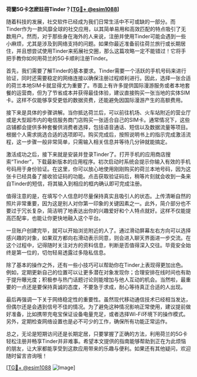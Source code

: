 **荷蘭5G卡怎麽註冊Tinder？[[TG💪+ @esim1088](https://t.me/s/esim1088)]**

随着科技的发展，社交软件已经成为我们日常生活中不可或缺的一部分。而Tinder作为一款风靡全球的社交应用，以其简单易用和高效匹配的特点吸引了无数用户。然而，对于那些身在海外的人来说，注册并使用Tinder可能会遇到一些小麻烦，尤其是涉及到网络支持的问题。如果你最近准备前往荷兰旅行或长期居住，并且想尝试使用Tinder来拓展社交圈，那么这篇攻略一定不能错过！它将手把手教你如何用荷兰的5G卡顺利注册Tinder。

首先，我们需要了解Tinder的基本要求。Tinder需要一个活跃的手机号码来进行验证，同时还需要稳定的网络连接以确保注册过程顺利进行。因此，选择一张合适的荷兰本地SIM卡就显得尤为重要了。市面上有许多提供国际漫游服务或者本地套餐的运营商，但为了节省成本并获得最佳体验，建议直接购买一张当地的实体SIM卡。这样不仅能够享受更低的数据资费，还能避免因国际漫游产生的高额费用。

接下来是具体的步骤讲解。当你抵达荷兰后，可以前往机场、火车站附近的营业厅或是大型超市内的电信服务商门店购买一张适合自己的SIM卡。通常情况下，这些店铺都会提供多种套餐供消费者选择，包括语音通话、短信以及数据流量等项目。根据个人需求挑选合适的选项即可。购买完成后，按照说明书上的指示完成激活流程，这一步骤一般非常简单，只需输入相关信息并等待几分钟就能搞定。

激活成功之后，接下来就是安装并登录Tinder了。打开手机的应用商店搜索“Tinder”，下载最新版本的应用程序。初次启动时系统会提示你输入有效的手机号码用于身份验证。在这里，你可以放心地使用刚刚购买的荷兰本地号码，因为这张卡已经具备了接收验证码的功能。点击获取验证码后，稍等片刻就会收到一条来自Tinder的短信，将其输入到相应的框内确认即可完成注册。

值得注意的是，在填写个人信息时尽量保持真实且吸引人的状态。上传清晰自然的照片非常重要，因为这是别人对你第一印象的关键因素之一。此外，简介部分也不要过于冗长复杂，简洁明了地表达出你的兴趣爱好和个人特点就好。这样不仅能提高匹配率，也能让你更快地融入这个平台。

一旦账户创建完毕，就可以开始浏览附近的人了。通过滑动屏幕左右方向可以选择感兴趣的对象，如果双方都向右滑动表示同意，则会进入聊天界面进一步交流。在这个过程中，记得随时关注对方的资料信息，判断是否值得深入交往。毕竟安全始终是第一位的，切勿轻易透露过多隐私信息。

除了基本的操作之外，还有一些小技巧可以帮助你在Tinder上表现得更加出色。例如，定期更新自己的位置可以让更多潜在对象发现你；合理安排在线时间也有助于提升曝光度；积极参与热门话题讨论则能增加与他人互动的机会。当然啦，最重要的一点还是要保持真诚的态度，不要急于求成，耐心等待真正合适的人出现。

最后再强调一下关于网络稳定性的重要性。虽然现代移动通信技术已经相当发达，但偶尔还是会遇到信号不佳的情况。为了避免这种情况影响正常使用，建议提前做好准备，比如携带充电宝保证设备电量充足，或者选择Wi-Fi环境下的操作模式。另外，定期检查网络设置也是必不可少的工作，确保所有功能正常运作。

总之，无论是短期访问还是长期定居，只要掌握了正确的方法，利用荷兰的5G卡轻松注册并畅享Tinder并非难事。希望本文提供的指南能够帮助到正在为此烦恼的朋友，让大家都能享受到这款应用带来的乐趣与便利。如果还有其他疑问，欢迎随时留言咨询哦！

[[TG💪+ @esim1088](https://t.me/s/esim1088) ![Image](https://i.postimg.cc/4NQfJmqS/Snipaste-2025-05-13-00-14-12.png)]